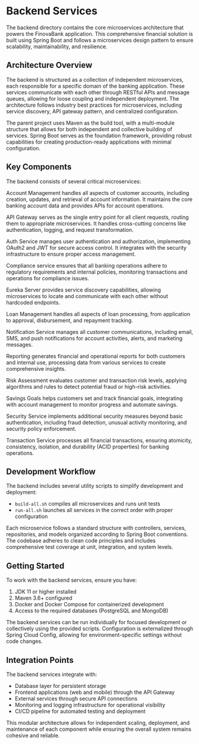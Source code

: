 # Backend Services

The backend directory contains the core microservices architecture that powers the FinovaBank application. This comprehensive financial solution is built using Spring Boot and follows a microservices design pattern to ensure scalability, maintainability, and resilience.

## Architecture Overview

The backend is structured as a collection of independent microservices, each responsible for a specific domain of the banking application. These services communicate with each other through RESTful APIs and message queues, allowing for loose coupling and independent deployment. The architecture follows industry best practices for microservices, including service discovery, API gateway pattern, and centralized configuration.

The parent project uses Maven as the build tool, with a multi-module structure that allows for both independent and collective building of services. Spring Boot serves as the foundation framework, providing robust capabilities for creating production-ready applications with minimal configuration.

## Key Components

The backend consists of several critical microservices:

Account Management handles all aspects of customer accounts, including creation, updates, and retrieval of account information. It maintains the core banking account data and provides APIs for account operations.

API Gateway serves as the single entry point for all client requests, routing them to appropriate microservices. It handles cross-cutting concerns like authentication, logging, and request transformation.

Auth Service manages user authentication and authorization, implementing OAuth2 and JWT for secure access control. It integrates with the security infrastructure to ensure proper access management.

Compliance service ensures that all banking operations adhere to regulatory requirements and internal policies, monitoring transactions and operations for compliance issues.

Eureka Server provides service discovery capabilities, allowing microservices to locate and communicate with each other without hardcoded endpoints.

Loan Management handles all aspects of loan processing, from application to approval, disbursement, and repayment tracking.

Notification Service manages all customer communications, including email, SMS, and push notifications for account activities, alerts, and marketing messages.

Reporting generates financial and operational reports for both customers and internal use, processing data from various services to create comprehensive insights.

Risk Assessment evaluates customer and transaction risk levels, applying algorithms and rules to detect potential fraud or high-risk activities.

Savings Goals helps customers set and track financial goals, integrating with account management to monitor progress and automate savings.

Security Service implements additional security measures beyond basic authentication, including fraud detection, unusual activity monitoring, and security policy enforcement.

Transaction Service processes all financial transactions, ensuring atomicity, consistency, isolation, and durability (ACID properties) for banking operations.

## Development Workflow

The backend includes several utility scripts to simplify development and deployment:

- `build-all.sh` compiles all microservices and runs unit tests
- `run-all.sh` launches all services in the correct order with proper configuration

Each microservice follows a standard structure with controllers, services, repositories, and models organized according to Spring Boot conventions. The codebase adheres to clean code principles and includes comprehensive test coverage at unit, integration, and system levels.

## Getting Started

To work with the backend services, ensure you have:

1. JDK 11 or higher installed
2. Maven 3.6+ configured
3. Docker and Docker Compose for containerized development
4. Access to the required databases (PostgreSQL and MongoDB)

The backend services can be run individually for focused development or collectively using the provided scripts. Configuration is externalized through Spring Cloud Config, allowing for environment-specific settings without code changes.

## Integration Points

The backend services integrate with:

- Database layer for persistent storage
- Frontend applications (web and mobile) through the API Gateway
- External services through secure API connections
- Monitoring and logging infrastructure for operational visibility
- CI/CD pipeline for automated testing and deployment

This modular architecture allows for independent scaling, deployment, and maintenance of each component while ensuring the overall system remains cohesive and reliable.
